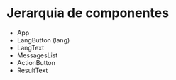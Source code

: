 # Jerarquia de componentes

* App
* LangButton (lang)
* LangText
* MessagesList
* ActionButton
* ResultText
